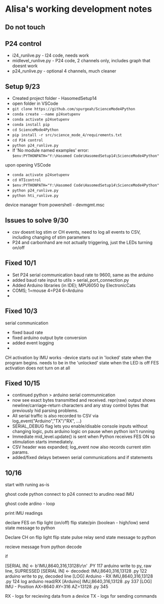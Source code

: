 # Alisa's working development notes
## Do not touch

## P24 control
- i24_runlive.py - I24 code, needs work
- midlevel_runlive.py - P24 code, 2 channels only, includes graph that doesnt work
- p24_runlive.py - optional 4 channels, much cleaner

## Setup 9/23
- Created project folder - HasomedSetup14
- open folder in VSCode
- `git clone https://github.com/spurgeah/ScienceMode4Python`
- `conda create --name p24setupenv`
- `conda activate p24setupenv`
- `conda install pip`
- `cd ScienceMode4Python`
- `pip install -r src/science_mode_4/requirements.txt`
- `cd P24 control`
- `python p24_runlive.py`
- If 'No module named examples' error: <br>
`$env:PYTHONPATH="Y:\Hasomed Code\HasomedSetup14\ScienceMode4Python"`

upon opening VSCode
- `conda activate p24setupenv`
- `cd HTIcontrol`
- `$env:PYTHONPATH="Y:\Hasomed Code\HasomedSetup14\ScienceMode4Python"`
- `python p24_runlive.py`
- `python hti_runlive.py`

device manager from powershell - devmgmt.msc 


## Issues to solve 9/30
- csv doesnt log stim or CH events, need to log all events to CSV, including changing of stim parameters
- P24 and carbonhand are not actually triggering, just the LEDs turning on/off

## Fixed 10/1
- Set P24 serial communication baud rate to 9600, same as the arduino
- added baud rate input to utils > serial_port_connection.py 
- Added Arduino libraries (in IDE); MPU6050 by ElectronicCats
- COMS; 1=mouse 4=P24 6=Arduino
- 

## Fixed 10/3
serial communication
- fixed baud rate 
- fixed arduino output byte conversion
- added event logging
- 

CH activation by IMU works
    -device starts out in 'locked' state when the program begins. needs to be in the 'unlocked' state when the LED is off
FES activation does not turn on at all

## Fixed 10/15
- continued python > arduino serial communnication
- now see exact bytes transmitted and received. repr(raw) output shows newline/carriage-return characters and any stray control bytes that previously hid parsing problems.
- All serial traffic is also recorded to CSV via log_event("Arduino","TX"/"RX", ...)
- SERIAL_DEBUG flag lets you enable/disable console inputs without changing logic, puts arduino logic on pause when python isn't running
- Immediate mid_level.update() is sent when Python receives FES ON so stimulation starts immediately.
- CSV header was expanded; log_event now also records current stim params.
- added/fixed delays between serial communications and if statements

## 10/16
start with runing as-is




ghost code python
connect to p24
connect to arudino
read IMU



ghost code ardino - loop

print IMU readings

declare FES on
flip light (on/off)
flip state/pin (boolean - high/low)
send state message to python

Declare CH on
flip light
flip state
    pulse relay
send state message to python

recieve message from python
    decode

if 


[SERIAL IN]  <- b'IMU,8640,316,13128\r\n'       .PY 117 arduino write to py, raw line, SUPRESSED
[SERIAL IN]  <- decoded: IMU,8640,316,13128     .py 122 arduino write to py, decoded line
[LOG] Arduino - RX IMU,8640,316,13128           .py 124 log arduino read/RX
[Arduino] IMU,8640,316,13128                    .py 337
[LOG] IMU - Position AX=8640 AY=316 AZ=13128    .py 345

RX - logs for recieving data from a device
TX - logs for sending commands